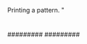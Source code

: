 Printing a pattern.
"




 #            #
  ##        ##
   ###    ###
   #########
   #########
   ###   ###
  ##        ##
 #            #
 


